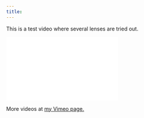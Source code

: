 ```yaml
---
title:
---
```


This is a test video where several lenses are tried out.

<iframe src="//player.vimeo.com/video/148729780?title=0&amp;byline=0&amp;portrait=0" frameborder="0" width="300" height="170" webkitallowfullscreen mozallowfullscreen allowfullscreen></iframe>

More videos at [my Vimeo page.](http://vimeo.com/fabriziotappero)
